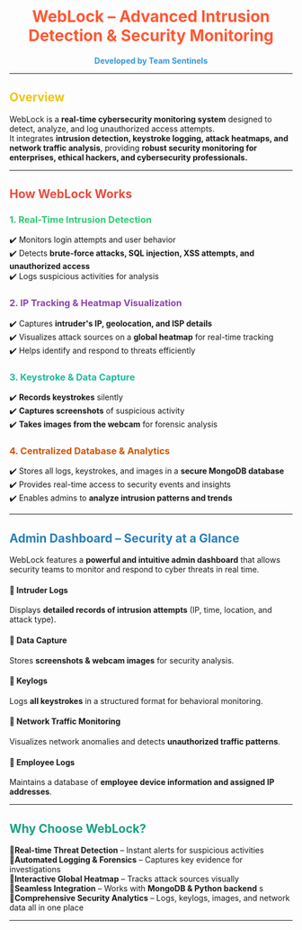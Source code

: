 <!-- WebLock README -->

<h1 align="center"><span style="color:#FF5733;">WebLock – Advanced Intrusion Detection & Security Monitoring</span></h1>

<p align="center">
  <b><span style="color:#3498DB;">Developed by Team Sentinels</span></b>
</p>

---

## <span style="color:#F1C40F;">Overview</span>

WebLock is a **real-time cybersecurity monitoring system** designed to detect, analyze, and log unauthorized access attempts.  
It integrates **intrusion detection, keystroke logging, attack heatmaps, and network traffic analysis**, providing **robust security monitoring for enterprises, ethical hackers, and cybersecurity professionals.**  

---

## <span style="color:#E74C3C;">How WebLock Works</span>

### **<span style="color:#2ECC71;">1. Real-Time Intrusion Detection</span>**
✔️ Monitors login attempts and user behavior  
✔️ Detects **brute-force attacks, SQL injection, XSS attempts, and unauthorized access**  
✔️ Logs suspicious activities for analysis  

### **<span style="color:#8E44AD;">2.  IP Tracking & Heatmap Visualization</span>**
✔️ Captures **intruder's IP, geolocation, and ISP details**  
✔️ Visualizes attack sources on a **global heatmap** for real-time tracking  
✔️ Helps identify and respond to threats efficiently  

### **<span style="color:#1ABC9C;">3. Keystroke & Data Capture</span>**
✔️ **Records keystrokes** silently  
✔️ **Captures screenshots** of suspicious activity  
✔️ **Takes images from the webcam** for forensic analysis  

### **<span style="color:#D35400;">4.  Centralized Database & Analytics</span>**
✔️ Stores all logs, keystrokes, and images in a **secure MongoDB database**  
✔️ Provides real-time access to security events and insights  
✔️ Enables admins to **analyze intrusion patterns and trends**  

---

## <span style="color:#2980B9;">Admin Dashboard – Security at a Glance</span>

WebLock features a **powerful and intuitive admin dashboard** that allows security teams to monitor and respond to cyber threats in real time.

#### 🔹 **Intruder Logs**  
Displays **detailed records of intrusion attempts** (IP, time, location, and attack type).  

#### 🔹 **Data Capture**  
Stores **screenshots & webcam images** for security analysis.  

#### 🔹 **Keylogs**  
Logs **all keystrokes** in a structured format for behavioral monitoring.  

#### 🔹 **Network Traffic Monitoring**  
Visualizes network anomalies and detects **unauthorized traffic patterns**.  

#### 🔹 **Employee Logs**  
Maintains a database of **employee device information and assigned IP addresses**.  

---

## <span style="color:#16A085;">Why Choose WebLock?</span>

🔹**Real-time Threat Detection** – Instant alerts for suspicious activities  
🔹**Automated Logging & Forensics** – Captures key evidence for investigations  
🔹**Interactive Global Heatmap** – Tracks attack sources visually  
🔹**Seamless Integration** – Works with **MongoDB & Python backend**  s
🔹**Comprehensive Security Analytics** – Logs, keylogs, images, and network data all in one place  

---



